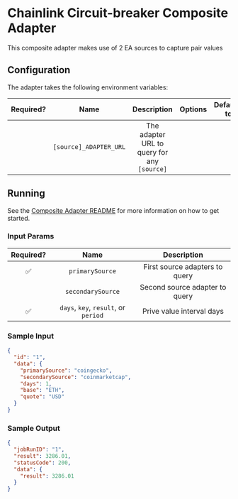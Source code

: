 # Chainlink Circuit-breaker Composite Adapter

This composite adapter makes use of 2 EA sources to capture pair values

## Configuration

The adapter takes the following environment variables:

| Required? |          Name          |                 Description                 | Options | Defaults to |
| :-------: | :--------------------: | :-----------------------------------------: | :-----: | :---------: |
|           | `[source]_ADAPTER_URL` | The adapter URL to query for any `[source]` |         |             |

## Running

See the [Composite Adapter README](../README.md) for more information on how to get started.

### Input Params

| Required? |                 Name                 |          Description           |
| :-------: | :----------------------------------: | :----------------------------: |
|    ✅     |           `primarySource`            | First source adapters to query |
|           |          `secondarySource`           | Second source adapter to query |
|    ✅     | `days`, `key`, `result`, or `period` |   Prive value interval days    |

### Sample Input

```json
{
  "id": "1",
  "data": {
    "primarySource": "coingecko",
    "secondarySource": "coinmarketcap",
    "days": 1,
    "base": "ETH",
    "quote": "USD"
  }
}
```

### Sample Output

```json
{
  "jobRunID": "1",
  "result": 3286.01,
  "statusCode": 200,
  "data": {
    "result": 3286.01
  }
}
```
